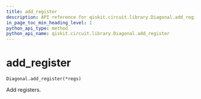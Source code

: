 ```yaml
---
title: add_register
description: API reference for qiskit.circuit.library.Diagonal.add_register
in_page_toc_min_heading_level: 1
python_api_type: method
python_api_name: qiskit.circuit.library.Diagonal.add_register
---
```


# add\_register

<span id="qiskit.circuit.library.Diagonal.add_register" />

`Diagonal.add_register(*regs)`

Add registers.

